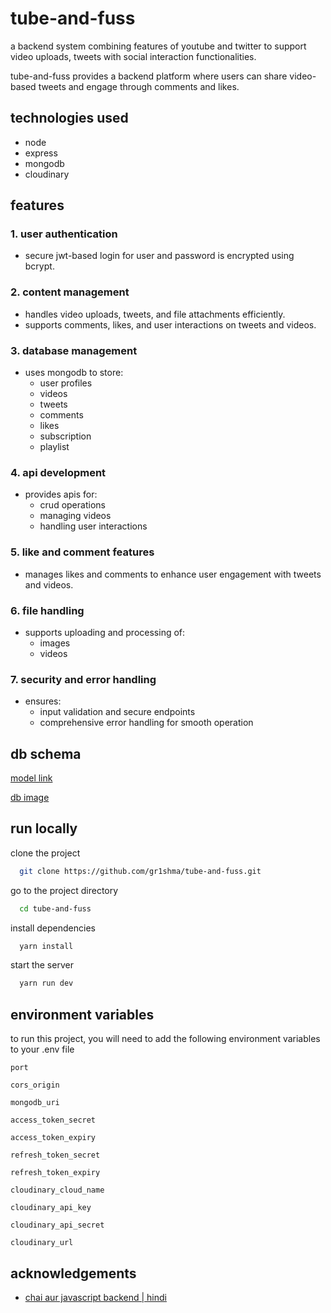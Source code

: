 # tube-and-fuss

a backend system combining features of youtube and twitter to support video uploads, tweets with social interaction functionalities.

tube-and-fuss provides a backend platform where users can share video-based tweets and engage through comments and likes.



## technologies used
- node
- express
- mongodb
- cloudinary


## features

### 1. user authentication
- secure jwt-based login for user and password is encrypted using bcrypt.

### 2. content management
- handles video uploads, tweets, and file attachments efficiently.
- supports comments, likes, and user interactions on tweets and videos.

### 3. database management
- uses mongodb to store:
  - user profiles
  - videos
  - tweets
  - comments
  - likes
  - subscription
  - playlist

### 4. api development
- provides apis for:
  - crud operations
  - managing videos
  - handling user interactions

### 5. like and comment features
- manages likes and comments to enhance user engagement with tweets and videos.

### 6. file handling
- supports uploading and processing of:
  - images
  - videos

### 7. security and error handling
- ensures:
  - input validation and secure endpoints
  - comprehensive error handling for smooth operation


## db schema

[model link](https://app.eraser.io/workspace/ytpqz1vogxgy1jzidkzj?origin=share)

[db image](db-schema.png)


## run locally

clone the project

```bash
  git clone https://github.com/gr1shma/tube-and-fuss.git
```

go to the project directory

```bash
  cd tube-and-fuss
```

install dependencies

```bash
  yarn install
```

start the server

```bash
  yarn run dev
```


## environment variables

to run this project, you will need to add the following environment variables to your .env file

`port`

`cors_origin`

`mongodb_uri`

`access_token_secret`

`access_token_expiry`

`refresh_token_secret`

`refresh_token_expiry`

`cloudinary_cloud_name`

`cloudinary_api_key`

`cloudinary_api_secret`

`cloudinary_url`


## acknowledgements

 - [chai aur javascript backend | hindi](https://youtube.com/playlist?list=plu71skxnbfobgh_8p_ns-zah6v7hhyqhw&si=qphllleaciiso9zd)
